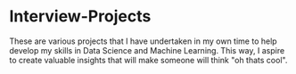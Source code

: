 # Interview-Projects
These are various projects that I have undertaken in my own time to help develop my skills in Data Science and Machine Learning. This way, I aspire to create valuable insights that will make someone will think "oh thats cool". 
